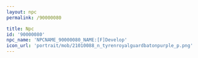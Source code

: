 ```yaml
---
layout: npc
permalink: /90000080

title: Npc
id: '90000080'
npc_name: 'NPCNAME_90000080_NAME:[F]Develop'
icon_url: 'portrait/mob/21010088_n_tyrenroyalguardbatonpurple_p.png'
---
```

